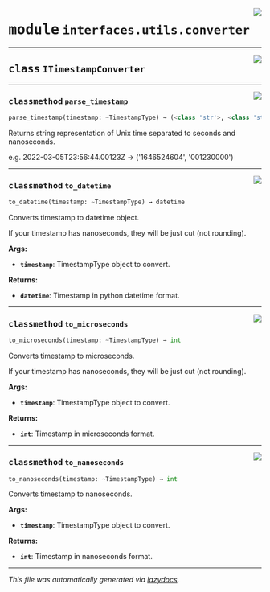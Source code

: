 <!-- markdownlint-disable -->

<a href="../../th2_data_services/interfaces/utils/converter.py#L0"><img align="right" style="float:right;" src="https://img.shields.io/badge/-source-cccccc?style=flat-square"></a>

# <kbd>module</kbd> `interfaces.utils.converter`






---

<a href="../../th2_data_services/interfaces/utils/converter.py#L8"><img align="right" style="float:right;" src="https://img.shields.io/badge/-source-cccccc?style=flat-square"></a>

## <kbd>class</kbd> `ITimestampConverter`







---

<a href="../../th2_data_services/interfaces/utils/converter.py#L9"><img align="right" style="float:right;" src="https://img.shields.io/badge/-source-cccccc?style=flat-square"></a>

### <kbd>classmethod</kbd> `parse_timestamp`

```python
parse_timestamp(timestamp: ~TimestampType) → (<class 'str'>, <class 'str'>)
```

Returns string representation of Unix time separated to seconds and nanoseconds. 

e.g. 2022-03-05T23:56:44.00123Z -> ('1646524604', '001230000') 

---

<a href="../../th2_data_services/interfaces/utils/converter.py#L17"><img align="right" style="float:right;" src="https://img.shields.io/badge/-source-cccccc?style=flat-square"></a>

### <kbd>classmethod</kbd> `to_datetime`

```python
to_datetime(timestamp: ~TimestampType) → datetime
```

Converts timestamp to datetime object. 

If your timestamp has nanoseconds, they will be just cut (not rounding). 



**Args:**
 
 - <b>`timestamp`</b>:  TimestampType object to convert. 



**Returns:**
 
 - <b>`datetime`</b>:  Timestamp in python datetime format. 

---

<a href="../../th2_data_services/interfaces/utils/converter.py#L33"><img align="right" style="float:right;" src="https://img.shields.io/badge/-source-cccccc?style=flat-square"></a>

### <kbd>classmethod</kbd> `to_microseconds`

```python
to_microseconds(timestamp: ~TimestampType) → int
```

Converts timestamp to microseconds. 

If your timestamp has nanoseconds, they will be just cut (not rounding). 



**Args:**
 
 - <b>`timestamp`</b>:  TimestampType object to convert. 



**Returns:**
 
 - <b>`int`</b>:  Timestamp in microseconds format. 

---

<a href="../../th2_data_services/interfaces/utils/converter.py#L48"><img align="right" style="float:right;" src="https://img.shields.io/badge/-source-cccccc?style=flat-square"></a>

### <kbd>classmethod</kbd> `to_nanoseconds`

```python
to_nanoseconds(timestamp: ~TimestampType) → int
```

Converts timestamp to nanoseconds. 



**Args:**
 
 - <b>`timestamp`</b>:  TimestampType object to convert. 



**Returns:**
 
 - <b>`int`</b>:  Timestamp in nanoseconds format. 




---

_This file was automatically generated via [lazydocs](https://github.com/ml-tooling/lazydocs)._
